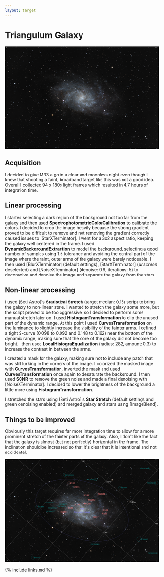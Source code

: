 ```yaml
---
layout: target
---
```


# Triangulum Galaxy

![final image](final.png)

## Acquisition

I decided to give M33 a go in a clear and moonless night even though I knew that
shooting a faint, broadband target like this was not a good idea. Overall I
collected 94 x 180s light frames which resulted in 4.7 hours of integration time.

## Linear processing

I started selecting a dark region of the background not too far from the galaxy
and then used **SpectrophotometricColorCalibration** to calibrate the colors. I
decided to crop the image heavily because the strong gradient proved to be
difficult to remove and not removing the gradient correctly caused issues to
[StarXTerminator]. I went for a 3x2 aspect ratio, keeping the galaxy well
centered in the frame. I used **DynamicBackgroundExtraction** to model the
background, selecting a good number of samples using 1.5 tolerance and avoiding
the central part of the image where the faint, outer arms of the galaxy were
barely noticeable. I then used [BlurXTerminator] (default settings),
[StarXTerminator] (*unscreen* deselected) and [NoiseXTerminator] (denoise: 0.9,
iterations: 5) to deconvolve and denoise the image and separate the galaxy from
the stars.

## Non-linear processing

I used [Seti Astro]'s **Statistical Stretch** (target median: 0.15) script to
bring the galaxy to non-linear state. I wanted to stretch the galaxy some more,
but the script proved to be too aggressive, so I decided to perform some manual
stretch later on. I used **HistogramTransformation** to clip the unused part of
the dynamic range. At this point I used **CurvesTransformation** on the
luminance to slightly increase the visibility of the fainter arms. I defined a
tight S-curve (0.098 to 0.092 and 0.148 to 0.162) near the bottom of the dynamic
range, making sure that the core of the galaxy did not become too bright. I then
used **LocalHistograEqualization** (radius: 282, amount: 0.3) to increase the
contrast in between the arms.

I created a mask for the galaxy, making sure not to include any patch that was
still lurking in the corners of the image. I colorized the masked image with
**CurvesTransformation**, inverted the mask and used **CurvesTransformation**
once again to desaturate the background. I then used **SCNR** to remove the
green noise and made a final denoising with [NoiseXTerminator]. I decided to
lower the brightness of the background a little more using
**HistogramTransformation**.

I stretched the stars using [Seti Astro]'s **Star Stretch** (default settings
and green denoising enabled) and merged galaxy and stars using [ImageBlend].

## Things to be improved

Obviously this target requires far more integration time to allow for a more
prominent stretch of the fainter parts of the galaxy. Also, I don't like the
fact that the galaxy is almost (but not perfectly) horizontal in the frame. The
inclination should be increased so that it's clear that it is intentional and
not accidental.

![annotated image](final_annotated.png)

{% include links.md %}
